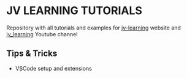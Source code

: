 # JV LEARNING TUTORIALS

Repository with all tutorials and examples for [jv-learning](https://jv-learning.com/) website and [jv_learning](https://www.youtube.com/channel/UC2wSf6RUhb0uy2_YNbbQ1BQ) Youtube channel

## Tips & Tricks

- VSCode setup and extensions